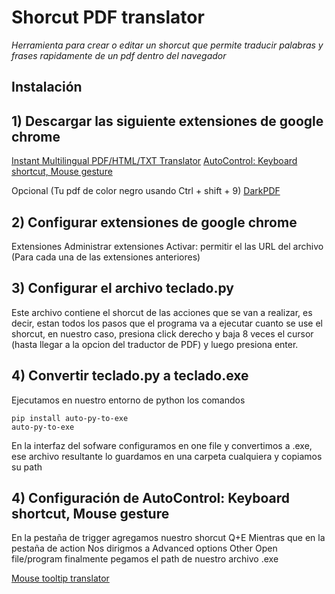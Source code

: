 # Shorcut PDF translator

_Herramienta para crear o editar un shorcut que permite traducir palabras y frases rapidamente de un pdf dentro del navegador_

## Instalación
## 1) Descargar las siguiente extensiones de google chrome
[Instant Multilingual PDF/HTML/TXT Translator](https://chrome.google.com/webstore/detail/instant-multilingual-pdfh/fcbnhmalionocfajdkpnlhmekghnmbii)
[AutoControl: Keyboard shortcut, Mouse gesture](https://chrome.google.com/webstore/detail/autocontrol-keyboard-shor/lkaihdpfpifdlgoapbfocpmekbokmcfd)

Opcional (Tu pdf de color negro usando Ctrl + shift + 9)
[DarkPDF](https://chrome.google.com/webstore/detail/darkpdf/cfemcmeknmapecneeeaajnbhhgfgkfhp)

## 2) Configurar extensiones de google chrome
Extensiones
Administrar extensiones
Activar: permitir el las URL del archivo (Para cada una de las extensiones anteriores)

## 3) Configurar el archivo teclado.py
Este archivo contiene el shorcut de las acciones que se van a realizar, es decir, estan todos los pasos que el programa va a ejecutar cuanto se use el shorcut, en nuestro caso, presiona click derecho y baja 8 veces el cursor (hasta llegar a la opcion del traductor de PDF) y luego presiona enter.

## 4) Convertir teclado.py a teclado.exe
Ejecutamos en nuestro entorno de python los comandos
```
pip install auto-py-to-exe
auto-py-to-exe
```
En la interfaz del sofware configuramos en one file y convertimos a .exe, ese archivo resultante lo guardamos en una carpeta cualquiera y copiamos su path

## 4) Configuración de AutoControl: Keyboard shortcut, Mouse gesture
En la pestaña de trigger agregamos nuestro shorcut 
Q+E 
Mientras que en la pestaña de action
Nos dirigmos a 
Advanced options
Other
Open file/program
finalmente pegamos el path de nuestro archivo .exe 

[Mouse tooltip translator ]([https://chrome.google.com/webstore/detail/darkpdf/cfemcmeknmapecneeeaajnbhhgfgkfhp](https://chrome.google.com/webstore/detail/mouse-tooltip-translator/hmigninkgibhdckiaphhmbgcghochdjc))
